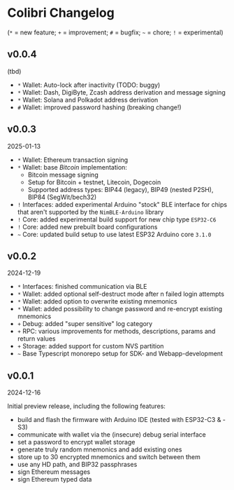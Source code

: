 # Colibri Changelog

(`*` = new feature; `+` = improvement; `#` = bugfix; `~` = chore; `!` = experimental)

## v0.0.4

(tbd)

- `*` Wallet: Auto-lock after inactivity (TODO: buggy)
- `*` Wallet: Dash, DigiByte, Zcash address derivation and message signing
- `*` Wallet: Solana and Polkadot address derivation
- `#` Wallet: improved password hashing (breaking change!)

## v0.0.3

2025-01-13

- `*` Wallet: Ethereum transaction signing
- `*` Wallet: base _Bitcoin_ implementation:
  - Bitcoin message signing
  - Setup for Bitcoin + testnet, Litecoin, Dogecoin
  - Supported address types: BIP44 (legacy), BIP49 (nested P2SH), BIP84 (SegWit/bech32)
- `!` Interfaces: added experimental Arduino "stock" BLE interface for chips that aren't supported by the `NimBLE-Arduino` library
- `!` Core: added experimental build support for new chip type `ESP32-C6`
- `!` Core: added new prebuilt board configurations
- `~` Core: updated build setup to use latest ESP32 Arduino core `3.1.0`

## v0.0.2

2024-12-19

- `*` Interfaces: finished communication via BLE
- `*` Wallet: added optional self-destruct mode after n failed login attempts
- `*` Wallet: added option to overwrite existing mnemonics
- `*` Wallet: added possibility to change password and re-encrypt existing mnemonics
- `+` Debug: added "super sensitive" log category
- `+` RPC: various improvements for methods, descriptions, params and return values
- `+` Storage: added support for custom NVS partition
- `~` Base Typescript monorepo setup for SDK- and Webapp-development

## v0.0.1

2024-12-16

Initial preview release, including the following features:

- build and flash the firmware with Arduino IDE (tested with ESP32-C3 & -S3)
- communicate with wallet via the (insecure) debug serial interface
- set a password to encrypt wallet storage
- generate truly random mnemonics and add existing ones
- store up to 30 encrypted mnemonics and switch between them
- use any HD path, and BIP32 passphrases
- sign Ethereum messages
- sign Ethereum typed data
